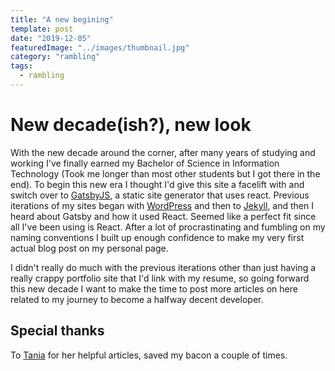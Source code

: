 ```yaml
---
title: "A new begining"
template: post
date: "2019-12-05"
featuredImage: "../images/thumbnail.jpg"
category: "rambling"
tags:
  - rambling
---
```


# New decade(ish?), new look

With the new decade around the corner, after many years of studying and working I've finally earned my Bachelor of Science in Information Technology (Took me longer than most other students but I got there in the end). To begin this new era I thought I'd give this site a facelift with and switch over to [GatsbyJS](https://www.gatsbyjs.org/), a static site generator that uses react. Previous iterations of my sites began with [WordPress](https://github.com/kaz-yamada/beercan) and then to [Jekyll](https://github.com/kaz-yamada/Cold_Sun), and then I heard about Gatsby and how it used React. Seemed like a perfect fit since all I've been using is React. After a lot of procrastinating and fumbling on my naming conventions I built up enough confidence to make my very first actual blog post on my personal page.

I didn't really do much with the previous iterations other than just having a really crappy portfolio site that I'd link with my resume, so going forward this new decade I want to make the time to post more articles on here related to my journey to become a halfway decent developer.

## Special thanks

To [Tania](https://www.taniarascia.com/) for her helpful articles, saved my bacon a couple of times.
